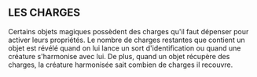 ## LES CHARGES


Certains objets magiques possèdent des charges qu'il faut
dépenser pour activer leurs propriétés. Le nombre de charges
restantes que contient un objet est révélé quand on lui lance
un sort d'identification ou quand une créature s'harmonise
avec lui. De plus, quand un objet récupère des charges, la
créature harmonisée sait combien de charges il recouvre.
